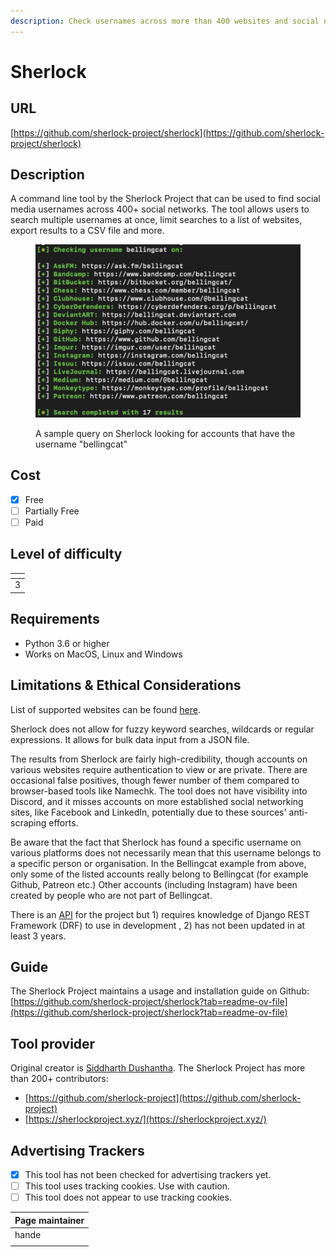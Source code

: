 ```yaml
---
description: Check usernames across more than 400 websites and social networks.
---
```


# Sherlock

## URL

[https://github.com/sherlock-project/sherlock](https://github.com/sherlock-project/sherlock)

## Description

A command line tool by the Sherlock Project that can be used to find social media usernames across 400+ social networks. The tool allows users to search multiple usernames at once, limit searches to a list of websites, export results to a CSV file and more.&#x20;

<figure><img src=".gitbook/assets/Screen Shot 2024-06-06 at 3.26.06 PM.png" alt=""><figcaption><p>A sample query on Sherlock looking for accounts that have the username "bellingcat"</p></figcaption></figure>

## Cost

* [x] Free
* [ ] Partially Free
* [ ] Paid

## Level of difficulty

<table><thead><tr><th data-type="rating" data-max="5"></th></tr></thead><tbody><tr><td>3</td></tr></tbody></table>

## Requirements

* Python 3.6 or higher
* Works on MacOS, Linux and Windows

## Limitations & Ethical Considerations

List of supported websites can be found [here](https://github.com/sherlock-project/sherlock/blob/master/docs/sites.md).

Sherlock does not allow for fuzzy keyword searches, wildcards or regular expressions. It allows for bulk data input from a JSON file.

The results from Sherlock are fairly high-credibility, though accounts on various websites require authentication to view or are private. There are occasional false positives, though fewer number of them compared to browser-based tools like Namechk. The tool does not have visibility into Discord, and it misses accounts on more established social networking sites, like Facebook and LinkedIn, potentially due to these sources' anti-scraping efforts.

Be aware that the fact that Sherlock has found a specific username on various platforms does not necessarily mean that this username belongs to a specific person or organisation. In the Bellingcat example from above, only some of the listed accounts really belong to Bellingcat (for example Github, Patreon etc.) Other accounts (including Instagram) have been created by people who are not part of Bellingcat.

There is an [API](https://github.com/sherlock-project/api) for the project but 1) requires knowledge of Django REST Framework (DRF) to use in development , 2) has not been updated in at least 3 years.&#x20;

## Guide

The Sherlock Project maintains a usage and installation guide on Github: [https://github.com/sherlock-project/sherlock?tab=readme-ov-file](https://github.com/sherlock-project/sherlock?tab=readme-ov-file)

## Tool provider

Original creator is [Siddharth Dushantha](https://github.com/sdushantha). The Sherlock Project has more than 200+ contributors:

* [https://github.com/sherlock-project](https://github.com/sherlock-project)
* [https://sherlockproject.xyz/](https://sherlockproject.xyz/)

## Advertising Trackers

* [x] This tool has not been checked for advertising trackers yet.
* [ ] This tool uses tracking cookies. Use with caution.
* [ ] This tool does not appear to use tracking cookies.

| Page maintainer |
| --------------- |
| hande           |
|                 |
